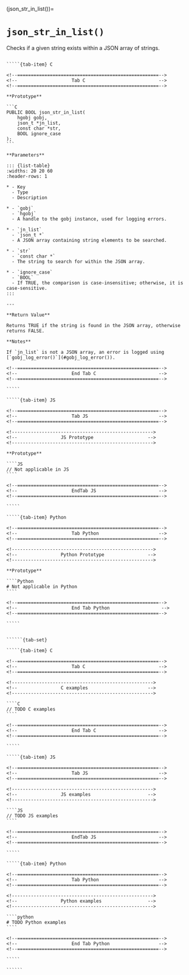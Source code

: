 <!-- ============================================================== -->
(json_str_in_list())=
# `json_str_in_list()`
<!-- ============================================================== -->

Checks if a given string exists within a JSON array of strings.

<!------------------------------------------------------------>
<!--                    Prototypes                          -->
<!------------------------------------------------------------>

``````{tab-set}

`````{tab-item} C

<!--====================================================-->
<!--                    Tab C                           -->
<!--====================================================-->

**Prototype**

```C
PUBLIC BOOL json_str_in_list(
    hgobj gobj,
    json_t *jn_list,
    const char *str,
    BOOL ignore_case
);
```

**Parameters**

::: {list-table}
:widths: 20 20 60
:header-rows: 1

* - Key
  - Type
  - Description

* - `gobj`
  - `hgobj`
  - A handle to the gobj instance, used for logging errors.

* - `jn_list`
  - `json_t *`
  - A JSON array containing string elements to be searched.

* - `str`
  - `const char *`
  - The string to search for within the JSON array.

* - `ignore_case`
  - `BOOL`
  - If TRUE, the comparison is case-insensitive; otherwise, it is case-sensitive.
:::

---

**Return Value**

Returns TRUE if the string is found in the JSON array, otherwise returns FALSE.

**Notes**

If `jn_list` is not a JSON array, an error is logged using [`gobj_log_error()`](#gobj_log_error()).

<!--====================================================-->
<!--                    End Tab C                       -->
<!--====================================================-->

`````

`````{tab-item} JS

<!--====================================================-->
<!--                    Tab JS                          -->
<!--====================================================-->

<!---------------------------------------------------->
<!--                JS Prototype                    -->
<!---------------------------------------------------->

**Prototype**

````JS
// Not applicable in JS
````

<!--====================================================-->
<!--                    EndTab JS                       -->
<!--====================================================-->

`````

`````{tab-item} Python

<!--====================================================-->
<!--                    Tab Python                      -->
<!--====================================================-->

<!---------------------------------------------------->
<!--                Python Prototype                -->
<!---------------------------------------------------->

**Prototype**

````Python
# Not applicable in Python
````

<!--====================================================-->
<!--                    End Tab Python                   -->
<!--====================================================-->

`````

``````

<!------------------------------------------------------------>
<!--                    Examples                            -->
<!------------------------------------------------------------>

```````{dropdown} Examples

``````{tab-set}

`````{tab-item} C

<!--====================================================-->
<!--                    Tab C                           -->
<!--====================================================-->

<!---------------------------------------------------->
<!--                C examples                      -->
<!---------------------------------------------------->

````C
// TODO C examples
````

<!--====================================================-->
<!--                    End Tab C                       -->
<!--====================================================-->

`````

`````{tab-item} JS

<!--====================================================-->
<!--                    Tab JS                          -->
<!--====================================================-->

<!---------------------------------------------------->
<!--                JS examples                     -->
<!---------------------------------------------------->

````JS
// TODO JS examples
````

<!--====================================================-->
<!--                    EndTab JS                       -->
<!--====================================================-->

`````

`````{tab-item} Python

<!--====================================================-->
<!--                    Tab Python                      -->
<!--====================================================-->

<!---------------------------------------------------->
<!--                Python examples                 -->
<!---------------------------------------------------->

````python
# TODO Python examples
````

<!--====================================================-->
<!--                    End Tab Python                  -->
<!--====================================================-->

`````

``````

```````

